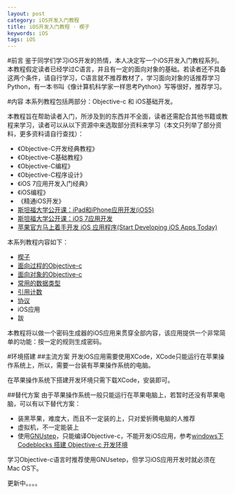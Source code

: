 ```yaml
---
layout: post
category: iOS开发入门教程
title: iOS开发入门教程 · 楔子
keywords: iOS
tags: iOS
---
```


#前言
鉴于同学们学习iOS开发的热情，本人决定写一个iOS开发入门教程系列。本教程假定读者已经学过C语言，并且有一定的面向对象的基础。若读者还不具备这两个条件，请自行学习，C语言就不推荐教材了，学习面向对象的话推荐学习Python，有一本书叫《像计算机科学家一样思考Python》写等很好，推荐学习。

#内容
本系列教程包括两部分：Objective-c 和 iOS基础开发。

本教程旨在帮助读者入门，所涉及到的东西并不全面，读者还需配合其他书籍或教程来学习，读者可以从以下资源中来选取部分资料来学习（本文只列举了部分资料，更多资料请自行查找）：

<!--more-->

*  《Objective-C开发经典教程》
*  《Objective-C基础教程》
*  《Objective-C编程》
*  《Objective-C程序设计》
*  《iOS 7应用开发入门经典》
*  《iOS编程》
*  《精通iOS开发》
*  [斯坦福大学公开课：iPad和iPhone应用开发(iOS5)](http://v.163.com/special/opencourse/ipadandiphoneapplication.html)
*  [斯坦福大学公开课：iOS 7应用开发](http://v.163.com/special/opencourse/ios7.html)
*  [苹果官方马上着手开发 iOS 应用程序(Start Developing iOS Apps Today)](https://developer.apple.com/library/ios/referencelibrary/GettingStarted/RoadMapiOSCh/index.html)

本系列教程内容如下：

*  [楔子](http://zh.5long.me/2014/learning-ios-preface/)
*  [面向过程的Objective-c](http://zh.5long.me/2014/learning-ios-oc-1/)
*  [面向对象的Objective-c](http://zh.5long.me/2014/learning-ios-oc-2/)
*  [常用的数据类型](http://zh.5long.me/2015/learning-ios-oc-3/)
*  [引用计数](http://zh.5long.me/2015/learning-ios-oc-4/)
*  [协议](http://zh.5long.me/2015/learning-ios-oc-5/)
*  iOS应用
* 跋

本教程将以做一个密码生成器的iOS应用来贯穿全部内容，该应用提供一个非常简单的功能：按一定的规则生成密码。

#环境搭建
##主流方案
开发iOS应用需要使用XCode，XCode只能运行在苹果操作系统上，所以，需要一台装有苹果操作系统的电脑。

在苹果操作系统下搭建开发环境只需下载XCode，安装即可。

##替代方案
由于苹果操作系统一般只能运行在苹果电脑上，若暂时还没有苹果电脑，可以有以下替代方案：

*  装黑苹果，难度大，而且不一定装的上，只对爱折腾电脑的人推荐
*  虚拟机，不一定能装上
*  使用[GNUstep](http://www.gnustep.org/windows/installer.html)，只能编译Objective-c，不能开发iOS应用，参考[windows下 Codeblocks 搭建 Objective-c 开发环境](http://blog.csdn.net/hjj1006340261/article/details/11488327)

学习Objective-c语言时推荐使用GNUsetep，但学习iOS应用开发时就必须在Mac OS下。

更新中。。。。
